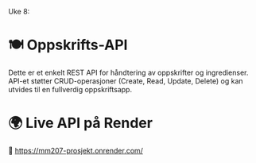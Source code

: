 Uke 8:

# 🍽️ Oppskrifts-API

Dette er et enkelt REST API for håndtering av oppskrifter og ingredienser.  
API-et støtter CRUD-operasjoner (Create, Read, Update, Delete) og kan utvides til en fullverdig oppskriftsapp.

# 🌍 **Live API på Render**
🔗 https://mm207-prosjekt.onrender.com/
